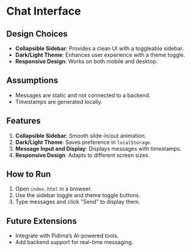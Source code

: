 # Chat Interface

## Design Choices

- **Collapsible Sidebar**: Provides a clean UI with a toggleable sidebar.
- **Dark/Light Theme**: Enhances user experience with a theme toggle.
- **Responsive Design**: Works on both mobile and desktop.

## Assumptions

- Messages are static and not connected to a backend.
- Timestamps are generated locally.

## Features

1. **Collapsible Sidebar**: Smooth slide-in/out animation.
2. **Dark/Light Theme**: Saves preference in `localStorage`.
3. **Message Input and Display**: Displays messages with timestamps.
4. **Responsive Design**: Adapts to different screen sizes.

## How to Run

1. Open `index.html` in a browser.
2. Use the sidebar toggle and theme toggle buttons.
3. Type messages and click "Send" to display them.

## Future Extensions

- Integrate with Pidima’s AI-powered tools.
- Add backend support for real-time messaging.

